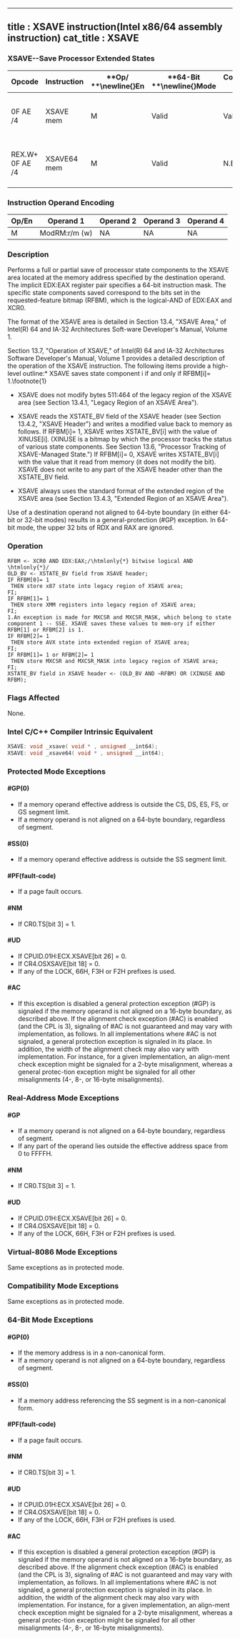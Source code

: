 ----------------------------
title : XSAVE instruction(Intel x86/64 assembly instruction)
cat_title : XSAVE
----------------------------
### XSAVE--Save Processor Extended States


|**Opcode**|**Instruction**|**Op/ **\newline{}**En**|**64-Bit **\newline{}**Mode**|**Compat/**\newline{}**Leg Mode**|**Description**|
|----------|---------------|------------------------|-----------------------------|---------------------------------|---------------|
|0F AE /4|XSAVE mem|M|Valid|Valid|Save state components specified by EDX:EAX to mem.|
|REX.W+ 0F AE /4|XSAVE64 mem|M|Valid|N.E.|Save state components specified by EDX:EAX to mem.|
### Instruction Operand Encoding


|Op/En|Operand 1|Operand 2|Operand 3|Operand 4|
|-----|---------|---------|---------|---------|
|M|ModRM:r/m (w)|NA|NA|NA|
### Description


Performs a full or partial save of processor state components to the XSAVE area located at the memory address specified by the destination operand. The implicit EDX:EAX register pair specifies a 64-bit instruction mask. The specific state components saved correspond to the bits set in the requested-feature bitmap (RFBM), which is the logical-AND of EDX:EAX and XCR0.

The format of the XSAVE area is detailed in Section 13.4, "XSAVE Area," of Intel(R) 64 and IA-32 Architectures Soft-ware Developer's Manual, Volume 1.

Section 13.7, "Operation of XSAVE," of Intel(R) 64 and IA-32 Architectures Software Developer's Manual, Volume 1 provides a detailed description of the operation of the XSAVE instruction. The following items provide a high-level outline:*  XSAVE saves state component i if and only if RFBM[i]= 1.\footnote{1}

*  XSAVE does not modify bytes 511:464 of the legacy region of the XSAVE area (see Section 13.4.1, "Legacy Region of an XSAVE Area").

*  XSAVE reads the XSTATE_BV field of the XSAVE header (see Section 13.4.2, "XSAVE Header") and writes a modified value back to memory as follows. If RFBM[i]= 1, XSAVE writes XSTATE_BV[i] with the value of XINUSE[i]. (XINUSE is a bitmap by which the processor tracks the status of various state components. See Section 13.6, "Processor Tracking of XSAVE-Managed State.") If RFBM[i]= 0, XSAVE writes XSTATE_BV[i] with the value that it read from memory (it does not modify the bit). XSAVE does not write to any part of the XSAVE header other than the XSTATE_BV field.

*  XSAVE always uses the standard format of the extended region of the XSAVE area (see Section 13.4.3, "Extended Region of an XSAVE Area").

Use of a destination operand not aligned to 64-byte boundary (in either 64-bit or 32-bit modes) results in a general-protection (#GP) exception. In 64-bit mode, the upper 32 bits of RDX and RAX are ignored.


### Operation

```info-verb
RFBM <- XCR0 AND EDX:EAX;/\htmlonly{*} bitwise logical AND \htmlonly{*}/
OLD_BV <- XSTATE_BV field from XSAVE header;
IF RFBM[0]= 1
 THEN store x87 state into legacy region of XSAVE area;
FI;
IF RFBM[1]= 1
 THEN store XMM registers into legacy region of XSAVE area;
FI;
1.An exception is made for MXCSR and MXCSR_MASK, which belong to state component 1 -- SSE. XSAVE saves these values to mem-ory if either RFBM[1] or RFBM[2] is 1.
IF RFBM[2]= 1
 THEN store AVX state into extended region of XSAVE area;
FI;
IF RFBM[1]= 1 or RFBM[2]= 1
 THEN store MXCSR and MXCSR_MASK into legacy region of XSAVE area;
FI;
XSTATE_BV field in XSAVE header <- (OLD_BV AND ~RFBM) OR (XINUSE AND RFBM);
```
### Flags Affected


None.


### Intel C/C++ Compiler Intrinsic Equivalent

```cpp
XSAVE: void _xsave( void * , unsigned __int64);
XSAVE: void _xsave64( void * , unsigned __int64);
```

### Protected Mode Exceptions

#### #GP(0)
* If a memory operand effective address is outside the CS, DS, ES, FS, or GS segment limit.
* If a memory operand is not aligned on a 64-byte boundary, regardless of segment.

#### #SS(0)
* If a memory operand effective address is outside the SS segment limit.

#### #PF(fault-code)
* If a page fault occurs.

#### #NM
* If CR0.TS[bit 3] = 1.

#### #UD
* If CPUID.01H:ECX.XSAVE[bit 26] = 0.
* If CR4.OSXSAVE[bit 18] = 0.
* If any of the LOCK, 66H, F3H or F2H prefixes is used.

#### #AC
* If this exception is disabled a general protection exception (#GP) is signaled if the memory operand is not aligned on a 16-byte boundary, as described above. If the alignment check exception (#AC) is enabled (and the CPL is 3), signaling of #AC is not guaranteed and may vary with implementation, as follows. In all implementations where #AC is not signaled, a general protection exception is signaled in its place. In addition, the width of the alignment check may also vary with implementation. For instance, for a given implementation, an align-ment check exception might be signaled for a 2-byte misalignment, whereas a general protec-tion exception might be signaled for all other misalignments (4-, 8-, or 16-byte misalignments).

### Real-Address Mode Exceptions

#### #GP
* If a memory operand is not aligned on a 64-byte boundary, regardless of segment.
* If any part of the operand lies outside the effective address space from 0 to FFFFH.

#### #NM
* If CR0.TS[bit 3] = 1.

#### #UD
* If CPUID.01H:ECX.XSAVE[bit 26] = 0.
* If CR4.OSXSAVE[bit 18] = 0.
* If any of the LOCK, 66H, F3H or F2H prefixes is used.

### Virtual-8086 Mode Exceptions



Same exceptions as in protected mode.


### Compatibility Mode Exceptions



Same exceptions as in protected mode.


### 64-Bit Mode Exceptions

#### #GP(0)
* If the memory address is in a non-canonical form.
* If a memory operand is not aligned on a 64-byte boundary, regardless of segment.

#### #SS(0)
* If a memory address referencing the SS segment is in a non-canonical form.

#### #PF(fault-code)
* If a page fault occurs.

#### #NM
* If CR0.TS[bit 3] = 1.

#### #UD
* If CPUID.01H:ECX.XSAVE[bit 26] = 0.
* If CR4.OSXSAVE[bit 18] = 0.
* If any of the LOCK, 66H, F3H or F2H prefixes is used.

#### #AC
* If this exception is disabled a general protection exception (#GP) is signaled if the memory operand is not aligned on a 16-byte boundary, as described above. If the alignment check exception (#AC) is enabled (and the CPL is 3), signaling of #AC is not guaranteed and may vary with implementation, as follows. In all implementations where #AC is not signaled, a general protection exception is signaled in its place. In addition, the width of the alignment check may also vary with implementation. For instance, for a given implementation, an align-ment check exception might be signaled for a 2-byte misalignment, whereas a general protec-tion exception might be signaled for all other misalignments (4-, 8-, or 16-byte misalignments).
